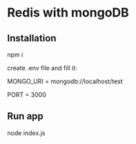 # Redis with mongoDB

## Installation
npm i

create .env file and fill it:

MONGO_URI = mongodb://localhost/test

PORT = 3000

## Run app

node index.js
